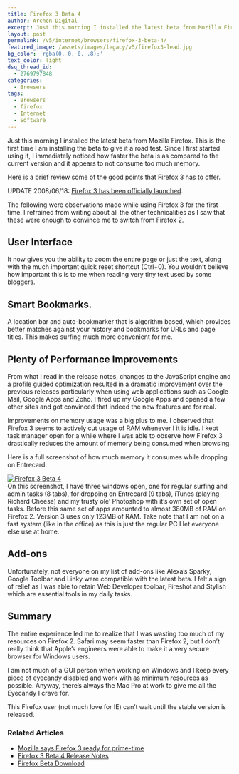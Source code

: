 ```yaml
---
title: Firefox 3 Beta 4
author: Archon Digital
excerpt: Just this morning I installed the latest beta from Mozilla Firefox. This is the first time I am installing the beta to give it a road test. Since I first started using it, I immediately noticed how faster the beta is as compared to the current version and it appears to not consume too much memory.
layout: post
permalink: /v5/internet/browsers/firefox-3-beta-4/
featured_image: /assets/images/legacy/v5/firefox3-lead.jpg
bg_color: 'rgba(0, 0, 0, .8);'
text_color: light
dsq_thread_id:
  - 2769797848
categories:
  - Browsers
tags:
  - Browsers
  - firefox
  - Internet
  - Software
---
```


<p>Just this morning I installed the latest beta from Mozilla Firefox. This is the first time I am installing the beta to give it a road test. Since I first started using it, I immediately noticed how faster the beta is as compared to the current version and it appears to not consume too much memory.</p>
<p>Here is a brief review some of the good points that Firefox 3 has to offer.</p>
<p><span class="attention">UPDATE 2008/06/18: <a href="http://archon-digital.com/studio/software/firefox-3-download-day-setting-a-new-world-record/">Firefox 3 has been officially launched</a>.</span></p>
<p>The following were observations made while using Firefox 3 for the first time. I refrained from writing about all the other technicalities as I saw that these were enough to convince me to switch from Firefox 2.</p>
<h2>User Interface</h2>
<p>It now gives you the ability to zoom the entire page or just the text, along with the much important quick reset shortcut (Ctrl+0). You wouldn&#8217;t believe how important this is to me when reading very tiny text used by some bloggers.</p>
<h2>Smart Bookmarks.</h2>
<p>A location bar and auto-bookmarker that is algorithm based, which provides better matches against your history and bookmarks for URLs and page titles. This makes surfing much more convenient for me.</p>
<h2>Plenty of Performance Improvements</h2>
<p>From what I read in the release notes, changes to the JavaScript engine and a profile guided optimization resulted in a dramatic improvement over the previous releases particularly when using web applications such as Google Mail, Google Apps and Zoho. I fired up my Google Apps and opened a few other sites and got convinced that indeed the new features are for real.</p>
<p>Improvements on memory usage was a big plus to me. I observed that Firefox 3 seems to actively cut usage of RAM whenever I it is idle. I kept task manager open for a while where I was able to observe how Firefox 3 drastically reduces the amount of memory being consumed when browsing.</p>
<p>Here is a full screenshot of how much memory it consumes while dropping on Entrecard.</p>
<p><a title="Firefox 3 Beta 4" href="http://archon-digital.com/wp-content/screenshot.jpg"><img src="http://archon-digital.com/wp-content/uploads/2008/03/screenshot.jpg" alt="Firefox 3 Beta 4" /></a><br />
On this screenshot, I have three windows open, one for regular surfing and admin tasks (8 tabs), for dropping on Entrecard (9 tabs), iTunes (playing Richard Cheese) and my trusty ole&#8217; Photoshop with it&#8217;s own set of open tasks. Before this same set of apps amounted to almost 380MB of RAM on Firefox 2. Version 3 uses only 123MB of RAM. Take note that I am not on a fast system (like in the office) as this is just the regular PC I let everyone else use at home.</p>
<h2>Add-ons</h2>
<p>Unfortunately, not everyone on my list of add-ons like Alexa&#8217;s Sparky, Google Toolbar and Linky were compatible with the latest beta. I felt a sign of relief as I was able to retain Web Developer toolbar, Fireshot and Stylish which are essential tools in my daily tasks.</p>
<h2>Summary</h2>
<p>The entire experience led me to realize that I was wasting too much of my resources on Firefox 2. Safari may seem faster than Firefox 2, but I don&#8217;t really think that Apple&#8217;s engineers were able to make it a very secure browser for Windows users.</p>
<p>I am not much of a GUI person when working on Windows and I keep every piece of eyecandy disabled and work with as minimum resources as possible. Anyway, there&#8217;s  always the Mac Pro at work to give me all the Eyecandy I crave for.</p>
<p>This Firefox user (not much love for IE) can&#8217;t wait until the stable version is released.</p>
<h3>Related Articles</h3>
<ul>
<li><a href="http://www.reuters.com/article/technologyNews/idUSN2041266520080320" target="_blank"> Mozilla says Firefox 3 ready for prime-time</a></li>
<li><a href="http://www.mozilla.com/en-US/firefox/3.0b4/releasenotes/" target="_blank">Firefox 3 Beta 4 Release Notes</a></li>
<li><a href="http://www.mozilla.com/en-US/firefox/all-beta.html" target="_blank">Firefox Beta Download</a></li>
</ul>

